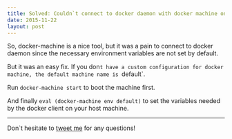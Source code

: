 ```yaml
---
title: Solved: Couldn`t connect to docker daemon with docker machine on mac
date: 2015-11-22
layout: post
---
```


So, docker-machine is a nice tool, but it was a pain to connect to docker daemon since the necessary environment variables are not set by default.

But it was an easy fix. If you don`t have a custom configuration for docker machine, the default machine name is `default`.

Run `docker-machine start` to boot the machine first.

And finally `eval (docker-machine env default)` to set the variables needed by the docker client on your host machine.

---

Don`t hesitate to [tweet me](https://twitter.com/pomodoro_cc) for any questions!
